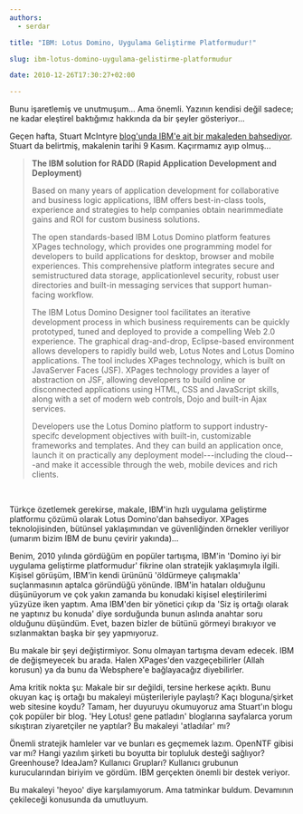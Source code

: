 ```yaml
---
authors:
  - serdar

title: "IBM: Lotus Domino, Uygulama Geliştirme Platformudur!"

slug: ibm-lotus-domino-uygulama-gelistirme-platformudur

date: 2010-12-26T17:30:27+02:00

---
```


Bunu işaretlemiş ve unutmuşum... Ama önemli. Yazının kendisi değil sadece; ne kadar eleştirel baktığımız hakkında da bir şeyler gösteriyor...

Geçen hafta, Stuart McIntyre [blog'unda IBM'e ait bir makaleden bahsediyor](http://collaborationmatters.com/blog/cmblog.nsf/dx/ibm-releases-new-thought-leadership-white-paper-on-development-platforms-showcasing...-lotus-domino). Stuart da belirtmiş, makalenin tarihi 9 Kasım. Kaçırmamız ayıp olmuş...
<!-- more -->
> **The IBM solution for RADD (Rapid Application Development and Deployment)**
>
> Based on many years of application development for collaborative and business logic applications, IBM offers best-in-class tools, experience and strategies to help companies obtain nearimmediate gains and ROI for custom business solutions.
>
> The open standards-based IBM Lotus Domino platform features XPages technology, which provides one programming model for developers to build applications for desktop, browser and mobile experiences. This comprehensive platform integrates secure and semistructured data storage, applicationlevel security, robust user directories and built-in messaging services that support human-facing workflow.
>
> The IBM Lotus Domino Designer tool facilitates an iterative development process in which business requirements can be quickly prototyped, tuned and deployed to provide a compelling Web 2.0 experience. The graphical drag-and-drop, Eclipse-based environment allows developers to rapidly build web, Lotus Notes and Lotus Domino applications. The tool includes XPages technology, which is built on JavaServer Faces (JSF). XPages technology provides a layer of abstraction on JSF, allowing developers to build online or disconnected applications using HTML, CSS and JavaScript skills, along with a set of modern web controls, Dojo and built-in Ajax services.
>
> Developers use the Lotus Domino platform to support industry-specifc development objectives with built-in, customizable frameworks and templates. And they can build an application once, launch it on practically any deployment model---including the cloud---and make it accessible through the web, mobile devices and rich clients.

<br />

Türkçe özetlemek gerekirse, makale, IBM'in hızlı uygulama geliştirme platformu çözümü olarak Lotus Domino'dan bahsediyor. XPages teknolojisinden, bütünsel yaklaşımından ve güvenliğinden örnekler veriliyor (umarım bizim IBM de bunu çevirir yakında)...

Benim, 2010 yılında gördüğüm en popüler tartışma, IBM'in 'Domino iyi bir uygulama geliştirme platformudur' fikrine olan stratejik yaklaşımıyla ilgili. Kişisel görüşüm, IBM'in kendi ürününü 'öldürmeye çalışmakla' suçlanmasının aptalca göründüğü yönünde. IBM'in hataları olduğunu düşünüyorum ve çok yakın zamanda bu konudaki kişisel eleştirilerimi yüzyüze iken yaptım. Ama IBM'den bir yönetici çıkıp da 'Siz iş ortağı olarak ne yaptınız bu konuda' diye sorduğunda bunun aslında anahtar soru olduğunu düşündüm. Evet, bazen bizler de bütünü görmeyi bırakıyor ve sızlanmaktan başka bir şey yapmıyoruz.

Bu makale bir şeyi değiştirmiyor. Sonu olmayan tartışma devam edecek. IBM de değişmeyecek bu arada. Halen XPages'den vazgeçebilirler (Allah korusun) ya da bunu da Websphere'e bağlayacağız diyebilirler.

Ama kritik nokta şu: Makale bir sır değildi, tersine herkese açıktı. Bunu okuyan kaç iş ortağı bu makaleyi müşterileriyle paylaştı? Kaçı bloguna/şirket web sitesine koydu? Tamam, her duyuruyu okumuyoruz ama Stuart'ın blogu çok popüler bir blog. 'Hey Lotus! gene patladın' bloglarına sayfalarca yorum sıkıştıran ziyaretçiler ne yaptılar? Bu makaleyi 'atladılar' mı?

Önemli stratejik hamleler var ve bunları es geçmemek lazım. OpenNTF gibisi var mı? Hangi yazılım şirketi bu boyutta bir topluluk desteği sağlıyor? Greenhouse? IdeaJam? Kullanıcı Grupları? Kullanıcı grubunun kurucularından biriyim ve gördüm. IBM gerçekten önemli bir destek veriyor.

Bu makaleyi 'heyoo' diye karşılamıyorum. Ama tatminkar buldum. Devamının çekileceği konusunda da umutluyum.
